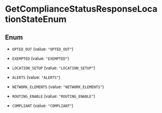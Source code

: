 

# GetComplianceStatusResponseLocationStateEnum

## Enum


* `OPTED_OUT` (value: `"OPTED_OUT"`)

* `EXEMPTED` (value: `"EXEMPTED"`)

* `LOCATION_SETUP` (value: `"LOCATION_SETUP"`)

* `ALERTS` (value: `"ALERTS"`)

* `NETWORK_ELEMENTS` (value: `"NETWORK_ELEMENTS"`)

* `ROUTING_ENABLE` (value: `"ROUTING_ENABLE"`)

* `COMPLIANT` (value: `"COMPLIANT"`)



